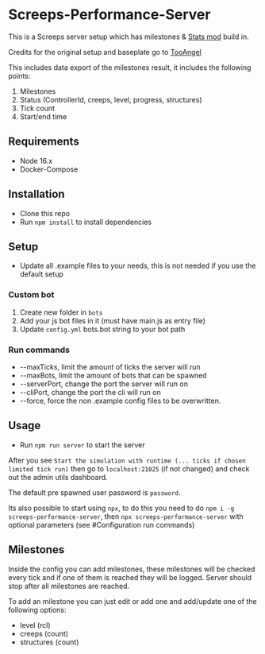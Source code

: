 # Screeps-Performance-Server

This is a Screeps server setup which has milestones & [Stats mod](https://github.com/The-International-Screeps-Bot/screepsmod-server-stats) build in.

Credits for the original setup and baseplate go to [TooAngel](https://github.com/TooAngel)

This includes data export of the milestones result, it includes the following points:

1. Milestones
2. Status (ControllerId, creeps, level, progress, structures)
3. Tick count
4. Start/end time

## Requirements

- Node 16.x
- Docker-Compose

## Installation

- Clone this repo
- Run `npm install` to install dependencies

## Setup

- Update all .example files to your needs, this is not needed if you use the default setup

### Custom bot

1. Create new folder in `bots`
2. Add your js bot files in it (must have main.js as entry file)
3. Update `config.yml`  bots.bot string to your bot path

### Run commands

- --maxTicks, limit the amount of ticks the server will run
- --maxBots, limit the amount of bots that can be spawned
- --serverPort, change the port the server will run on
- --cliPort, change the port the cli will run on
- --force, force the non .example config files to be overwritten.

## Usage

- Run `npm run server` to start the server

After you see `Start the simulation with runtime (... ticks if chosen limited tick run)` then go to `localhost:21025` (if not changed) and check out the admin utils dashboard.

The default pre spawned user password is `password`.

Its also possible to start using `npx`, to do this you need to do `npm i -g screeps-performance-server`, then `npx screeps-performance-server` with optional parameters (see #Configuration run commands)

## Milestones

Inside the config you can add milestones, these milestones will be checked every tick and if one of them is reached they will be logged. Server should stop after all milestones are reached.

To add an milestone you can just edit or add one and add/update one of the following options:

- level (rcl)
- creeps (count)
- structures (count)
